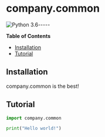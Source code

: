 # company.common
![Python 3.6](https://img.shields.io/badge/python-3.6-blue.svg)-----

**Table of Contents**

* [Installation](#installation)
* [Tutorial](#tutorial)

## Installation

company.common is the best!

## Tutorial
```python
import company.common

print("Hello world!")
```
